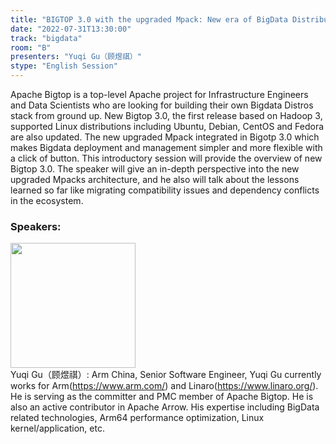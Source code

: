 ```yaml
---
title: "BIGTOP 3.0 with the upgraded Mpack: New era of BigData Distribution"
date: "2022-07-31T13:30:00"
track: "bigdata"
room: "B"
presenters: "Yuqi Gu（顾煜祺）"
stype: "English Session"
---
```

Apache Bigtop is a top-level Apache project for Infrastructure Engineers and Data Scientists who are looking for building their own Bigdata Distros stack from ground up. 
New Bigtop 3.0, the first release based on Hadoop 3, supported Linux distributions including Ubuntu, Debian, CentOS and Fedora are also updated. The new upgraded Mpack integrated in Bigotp 3.0 which makes Bigdata deployment and management simpler and more flexible with a click of button. This introductory session will provide the overview of new Bigtop 3.0. The speaker will give an in-depth perspective into the new upgraded Mpacks architecture, and he also will talk about the lessons learned so far like migrating compatibility issues and dependency conflicts in the ecosystem.
 ### Speakers: 
 <img src="images/speaker/1036.png" width="200" /><br>Yuqi Gu（顾煜祺）: Arm China, Senior Software Engineer, Yuqi Gu currently works for Arm(https://www.arm.com/) and Linaro(https://www.linaro.org/).
He is serving as the committer and PMC member of Apache Bigtop. He is also an active contributor in Apache Arrow.
His expertise including BigData related technologies, Arm64 performance optimization, Linux kernel/application, etc.

 
